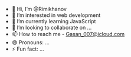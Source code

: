 - 👋 Hi, I’m @Rimikhanov
- 👀 I’m interested in web development
- 🌱 I’m currently learning JavaScript
- 💞️ I’m looking to collaborate on ...
- 📫 How to reach me - Gasan_007@icloud.com
- 😄 Pronouns: ...
- ⚡ Fun fact: ...

<!---
Rimikhanov/Rimikhanov is a ✨ special ✨ repository because its `README.md` (this file) appears on your GitHub profile.
You can click the Preview link to take a look at your changes.
--->
